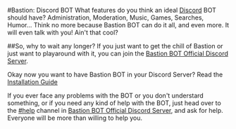 #Bastion: Discord BOT
What features do you think an ideal [Discord](https://discordapp.com) BOT should have?
Administration, Moderation, Music, Games, Searches, Humor...
Think no more because Bastion BOT can do it all, and even more. It will even talk with you! Ain't that cool?

##So, why to wait any longer?
If you just want to get the chill of Bastion or just want to playaround with it, you can join the [Bastion BOT Official Discord Server](https://discord.gg/fzx8fkt).

Okay now you want to have Bastion BOT in your Discord Server? Read the [Installation Guide](https://snkrsnkampa.github.io/Bastion-Site/guide)

If you ever face any problems with the BOT or you don't understard something, or if you need any kind of help with the BOT, just head over to the [#help](https://discord.gg/fzx8fkt) channel in [Bastion BOT Official Discord Server](https://discord.gg/fzx8fkt), and ask for help. Everyone will be more than willing to help you.
